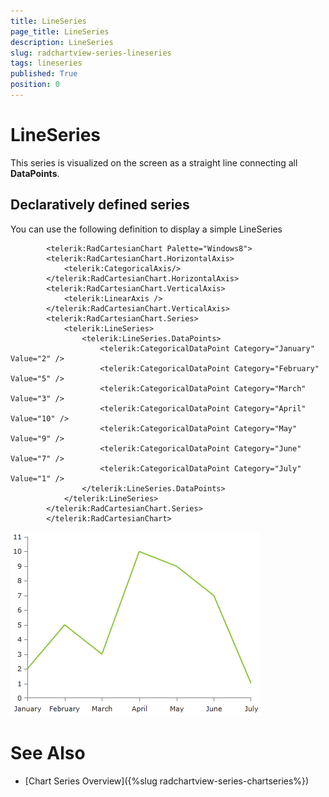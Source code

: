 ```yaml
---
title: LineSeries
page_title: LineSeries
description: LineSeries
slug: radchartview-series-lineseries
tags: lineseries
published: True
position: 0
---
```


# LineSeries



This series is visualized on the screen as a straight line connecting all __DataPoints__.

## Declaratively defined series

You can use the following definition to display a simple LineSeries

	
            <telerik:RadCartesianChart Palette="Windows8">
            <telerik:RadCartesianChart.HorizontalAxis>
                <telerik:CategoricalAxis/>
            </telerik:RadCartesianChart.HorizontalAxis>
            <telerik:RadCartesianChart.VerticalAxis>
                <telerik:LinearAxis />
            </telerik:RadCartesianChart.VerticalAxis>
            <telerik:RadCartesianChart.Series>
                <telerik:LineSeries>
                    <telerik:LineSeries.DataPoints>
                        <telerik:CategoricalDataPoint Category="January" Value="2" />
                        <telerik:CategoricalDataPoint Category="February" Value="5" />
                        <telerik:CategoricalDataPoint Category="March" Value="3" />
                        <telerik:CategoricalDataPoint Category="April" Value="10" />
                        <telerik:CategoricalDataPoint Category="May" Value="9" />
                        <telerik:CategoricalDataPoint Category="June" Value="7" />
                        <telerik:CategoricalDataPoint Category="July" Value="1" />
                    </telerik:LineSeries.DataPoints>
                </telerik:LineSeries>
            </telerik:RadCartesianChart.Series>
            </telerik:RadCartesianChart>

![radchartview-series-lineseries](images/radchartview-series-lineseries.png)

# See Also

 * [Chart Series Overview]({%slug radchartview-series-chartseries%})
